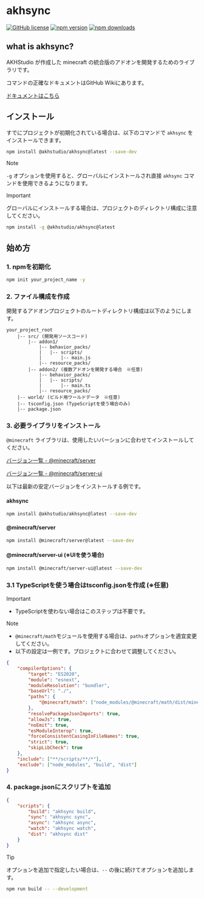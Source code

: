 # akhsync

[![GitHub license](https://img.shields.io/github/license/AKHstudio/akh_file_sync.svg)](https://github.com/AKHstudio/akh_file_sync/blob/main/LICENSE)
[![npm version](https://img.shields.io/npm/v/@akhstudio/akhsync.svg)](https://www.npmjs.com/package/@akhstudio/akhsync/v/latest)
[![npm downloads](https://img.shields.io/npm/dt/@akhstudio/akhsync.svg)](https://www.npmjs.com/package/@akhstudio/akhsync)

## what is akhsync?

AKHStudio が作成した minecraft の統合版のアドオンを開発するためのライブラリです。

コマンドの正確なドキュメントはGitHub Wikiにあります。

[ドキュメントはこちら](https://akhstudio.github.io/akh_file_sync/)

## インストール

すでにプロジェクトが初期化されている場合は、以下のコマンドで `akhsync` をインストールできます。

```sh
npm install @akhstudio/akhsync@latest --save-dev
```

> [!NOTE]
>
> `-g` オプションを使用すると、グローバルにインストールされ直接 `akhsync` コマンドを使用できるようになります。

> [!IMPORTANT]
> グローバルにインストールする場合は、プロジェクトのディレクトリ構成に注意してください。

```sh
npm install -g @akhstudio/akhsync@latest
```

## 始め方

### 1. npmを初期化

```sh
npm init your_project_name -y
```

### 2. ファイル構成を作成

開発するアドオンプロジェクトのルートディレクトリ構成は以下のようにします。

```
your_project_root
    |-- src/ (開発用ソースコード)
        |-- addon1/
            |-- behavior_packs/
            |   |-- scripts/
            |       |-- main.js
            |-- resource_packs/
        |-- addon2/ (複数アドオンを開発する場合　※任意)
            |-- behavior_packs/
            |   |-- scripts/
            |       |-- main.ts
            |-- resource_packs/
    |-- world/ (ビルド用ワールドデータ　※任意)
    |-- tsconfig.json (TypeScriptを使う場合のみ)
    |-- package.json
```

### 3. 必要ライブラリをインストール

`@minecraft` ライブラリは、使用したいバーションに合わせてインストールしてください。

[バージョン一覧 - @minecraft/server](https://www.npmjs.com/package/@minecraft/server?activeTab=versions)

[バージョン一覧 - @minecraft/server-ui](https://www.npmjs.com/package/@minecraft/server-ui?activeTab=versions)

以下は最新の安定バージョンをインストールする例です。

#### akhsync

```sh
npm install @akhstudio/akhsync@latest --save-dev
```

#### @minecraft/server

```sh
npm install @minecraft/server@latest --save-dev
```

#### @minecraft/server-ui (※UIを使う場合)

```sh
npm install @minecraft/server-ui@latest --save-dev
```

### 3.1 TypeScriptを使う場合はtsconfig.jsonを作成 (※任意)

> [!IMPORTANT]
>
> - TypeScriptを使わない場合はこのステップは不要です。

> [!NOTE]
>
> - `@minecraft/math`モジュールを使用する場合は、`paths`オプションを適宜変更してください。
> - 以下の設定は一例です。プロジェクトに合わせて調整してください。

```json title="tsconfig.json"
{
    "compilerOptions": {
        "target": "ES2020",
        "module": "esnext",
        "moduleResolution": "bundler",
        "baseUrl": "./",
        "paths": {
            "@minecraft/math": ["node_modules/@minecraft/math/dist/minecraft-math.d.ts"]
        },
        "resolvePackageJsonImports": true,
        "allowJs": true,
        "noEmit": true,
        "esModuleInterop": true,
        "forceConsistentCasingInFileNames": true,
        "strict": true,
        "skipLibCheck": true
    },
    "include": ["**/scripts/**/*"],
    "exclude": ["node_modules", "build", "dist"]
}
```

### 4. package.jsonにスクリプトを追加

```json title="package.json"
{
    "scripts": {
        "build": "akhsync build",
        "sync": "akhsync sync",
        "async": "akhsync async",
        "watch": "akhsync watch",
        "dist": "akhsync dist"
    }
}
```

> [!TIP]
>
> オプションを追加で指定したい場合は、`--` の後に続けてオプションを追加します。
>
> ```sh
> npm run build -- --development
> ```

